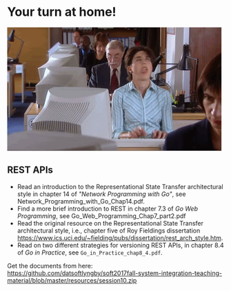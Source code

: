 # Your turn at home!

![](images/dev.gif)


## REST APIs

  * Read an introduction to the Representational State Transfer architectural style in chapter 14 of _"Network Programming with Go"_, see Network_Programming_with_Go_Chap14.pdf.
  * Find a more brief introduction to REST in chapter 7.3 of _Go Web Programming_, see Go_Web_Programming_Chap7_part2.pdf
  * Read the original resource on the Representational State Transfer architectural style, i.e., chapter five of Roy Fieldings dissertation https://www.ics.uci.edu/~fielding/pubs/dissertation/rest_arch_style.htm.
  * Read on two different strategies for versioning REST APIs, in chapter 8.4 of _Go in Practice_, see `Go_in_Practice_chap8_4.pdf`.


Get the documents from here: https://github.com/datsoftlyngby/soft2017fall-system-integration-teaching-material/blob/master/resources/session10.zip